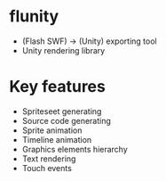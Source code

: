 flunity
=======

- (Flash SWF) -> (Unity) exporting tool
- Unity rendering library

Key features
=======

- Spriteseet generating
- Source code generating
- Sprite animation
- Timeline animation
- Graphics elements hierarchy
- Text rendering
- Touch events
